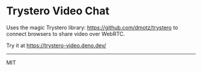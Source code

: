 # Trystero Video Chat

Uses the magic Trystero library: https://github.com/dmotz/trystero to connect browsers to share video over WebRTC.

Try it at https://trystero-video.deno.dev/

---
MIT

